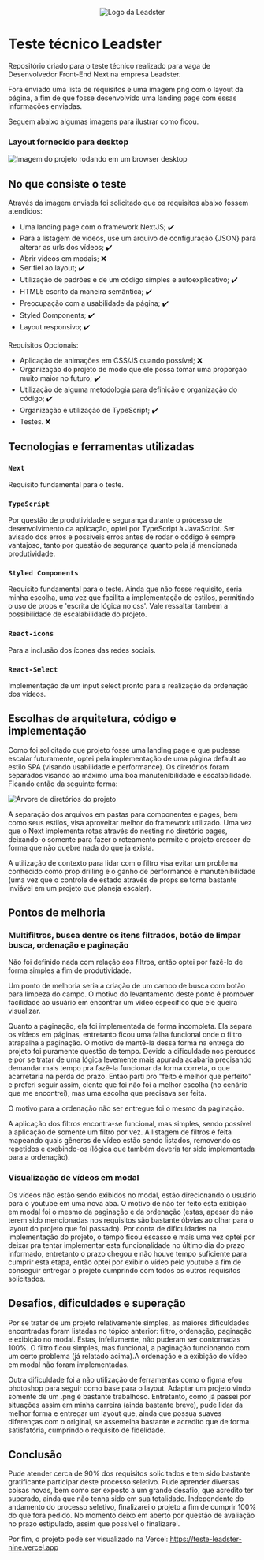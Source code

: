 <p align="center">
<img src="https://github.com/Deivz/teste-leadster/assets/78604613/fd1ea859-c349-498d-8a68-f2691d1738a7" alt="Logo da Leadster" />
</p>

# Teste técnico Leadster

Repositório criado para o teste técnico realizado para vaga de Desenvolvedor Front-End Next na empresa Leadster.

Fora enviado uma lista de requisitos e uma imagem png com o layout da página, a fim de que fosse desenvolvido uma landing page com essas informações enviadas.

Seguem abaixo algumas imagens para ilustrar como ficou.

### Layout fornecido para desktop
<img src="https://github.com/Deivz/teste-leadster/assets/78604613/a7c44683-7e55-4981-b8d8-e3ecc890879c" alt="Imagem do projeto rodando em um browser desktop" />

## No que consiste o teste

Através da imagem enviada foi solicitado que os requisitos abaixo fossem atendidos:

- Uma landing page com o framework NextJS; :heavy_check_mark:
- Para a listagem de vídeos, use um arquivo de configuração {JSON} para alterar as urls dos vídeos; :heavy_check_mark:
- Abrir videos em modais; :x:
- Ser fiel ao layout; :heavy_check_mark:
- Utilização de padrões e de um código simples e autoexplicativo; :heavy_check_mark:
- HTML5 escrito da maneira semântica; :heavy_check_mark:
- Preocupação com a usabilidade da página; :heavy_check_mark:
- Styled Components; :heavy_check_mark:
- Layout responsivo; :heavy_check_mark:

Requisitos Opcionais:
- Aplicação de animações em CSS/JS quando possível; :x:
- Organização do projeto de modo que ele possa tomar uma proporção muito maior no futuro; :heavy_check_mark:
- Utilização de alguma metodologia para definição e organização do código; :heavy_check_mark:
- Organização e utilização de TypeScript; :heavy_check_mark:
- Testes. :x:


## Tecnologias e ferramentas utilizadas
### `Next`
Requisito fundamental para o teste.

### `TypeScript`
Por questão de produtividade e segurança durante o prócesso de desenvolvimento da aplicação, optei por TypeScript à JavaScript.
Ser avisado dos erros e possíveis erros antes de rodar o código é sempre vantajoso, tanto por questão de segurança quanto pela já mencionada produtividade.

### `Styled Components`
Requisito fundamental para o teste. Ainda que não fosse requisito, seria minha escolha, uma vez que facilita a implementação de estilos, permitindo o uso de props
e 'escrita de lógica no css'. Vale ressaltar também a possibilidade de escalabilidade do projeto.

### `React-icons`
Para a inclusão dos ícones das redes sociais.

### `React-Select`
Implementação de um input select pronto para a realização da ordenação dos vídeos.


## Escolhas de arquitetura, código e implementação
Como foi solicitado que projeto fosse uma landing page e que pudesse escalar futuramente, optei pela implementação de uma página default ao estilo SPA (visando usabilidade e performance).
Os diretórios foram separados visando ao máximo uma boa manutenibilidade e escalabilidade. Ficando então da seguinte forma:

<img src="https://github.com/Deivz/teste-leadster/assets/78604613/ed42cf60-586a-43f7-aa29-ddc7b37b924f" alt="Árvore de diretórios do projeto" />

A separação dos arquivos em pastas para componentes e pages, bem como seus estilos, visa aproveitar melhor do framework utilizado. Uma vez que o Next implementa rotas através do nesting no
diretório pages, deixando-o somente para fazer o roteamento permite o projeto crescer de forma que não quebre nada do que ja exista.

A utilização de contexto para lidar com o filtro visa evitar um problema conhecido como prop drilling e o ganho de performance e manutenibilidade (uma vez que o controle de estado através de props
se torna bastante inviável em um projeto que planeja escalar).

## Pontos de melhoria
### Multifiltros, busca dentre os itens filtrados, botão de limpar busca, ordenação e paginação
Não foi definido nada com relação aos filtros, então optei por fazê-lo de forma simples a fim de produtividade.

Um ponto de melhoria seria a criação de um campo de busca com botão para limpeza do campo. O motivo do levantamento deste ponto é promover facilidade
ao usuário em encontrar um vídeo específico que ele queira visualizar.

Quanto a páginação, ela foi implementada de forma incompleta. Ela separa os vídeos em páginas, entretanto ficou uma falha funcional onde o filtro atrapalha a paginação.
O motivo de mantê-la dessa forma na entrega do projeto foi puramente questão de tempo. Devido a dificuldade nos percusos e por se tratar de uma lógica levemente mais apurada
acabaria precisando demandar mais tempo pra fazê-la funcionar da forma correta, o que acarretaria na perda do prazo. Então parti pro "feito é melhor que perfeito" e preferi seguir assim,
ciente que foi não foi a melhor escolha (no cenário que me encontrei), mas uma escolha que precisava ser feita.

O motivo para a ordenação não ser entregue foi o mesmo da paginação.

A aplicação dos filtros encontra-se funcional, mas simples, sendo possível a aplicação de somente um filtro por vez. A listagem de filtros é feita mapeando quais gêneros de vídeo
estão sendo listados, removendo os repetidos e exebindo-os (lógica que também deveria ter sido implementada para a ordenação).

### Visualização de vídeos em modal
Os vídeos não estão sendo exibidos no modal, estão direcionando o usuário para o youtube em uma nova aba.
O motivo de não ter feito esta exibição em modal foi o mesmo da paginação e da ordenação (estas, apesar de não terem sido mencionadas nos requisitos são bastante óbvias ao olhar
para o layout do projeto que foi passado). Por conta de dificuldades na implementação do projeto, o tempo ficou escasso e mais uma vez optei por deixar pra tentar implementar esta funcionalidade
no último dia do prazo informado, entretanto o prazo chegou e não houve tempo suficiente para cumprir esta etapa, então optei por exibir o vídeo pelo youtube a fim de conseguir entregar o projeto
cumprindo com todos os outros requisitos solicitados.


## Desafios, dificuldades e superação
Por se tratar de um projeto relativamente simples, as maiores dificuldades encontradas foram listadas no tópico anterior: filtro, ordenação, paginação e exibição no modal.
Estas, infelizmente, não puderam ser contornadas 100%. O filtro ficou simples, mas funcional, a paginação funcionando com um certo problema (já relatado acima).A ordenação e a exibição do vídeo em modal não foram implementadas.

Outra dificuldade foi a não utilização de ferramentas como o figma e/ou photoshop para seguir como base para o layout. Adaptar um projeto vindo somente de um .png é bastante trabalhoso. Entretanto, como já passei
por situações assim em minha carreira (ainda bastante breve), pude lidar da melhor forma e entregar um layout que, ainda que possua suaves diferenças com o original, se assemelha bastante e acredito que de forma
satisfatória, cumprindo o requisito de fidelidade.

## Conclusão
Pude atender cerca de 90% dos requisitos solicitados e tem sido bastante gratificante participar deste processo seletivo.
Pude aprender diversas coisas novas, bem como ser exposto a um grande desafio, que acredito ter superado, ainda que não tenha sido em sua totalidade.
Independente do andamento do processo seletivo, finalizarei o projeto a fim de cumprir 100% do que fora pedido. No momento deixo em aberto por questão de avaliação no prazo estipulado,
assim que possível o finalizarei.

Por fim, o projeto pode ser visualizado na Vercel: https://teste-leadster-nine.vercel.app
